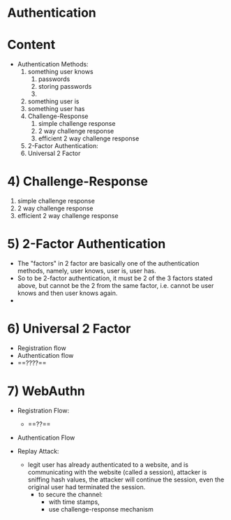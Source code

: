 # Authentication
# Content
- Authentication Methods:
	1) something user knows
		1) passwords
		2) storing passwords
		3) 
	2) something user is
	3) something user has
	4) Challenge-Response
		1) simple challenge response
		2) 2 way challenge response
		3) efficient 2 way challenge response
	5) 2-Factor Authentication:
	6) Universal 2 Factor


# 4) Challenge-Response
1) simple challenge response
2) 2 way challenge response
3) efficient 2 way challenge response
# 5) 2-Factor Authentication
- The "factors" in 2 factor are basically one of the authentication methods, namely, user knows, user is, user has.
- So to be 2-factor authentication, it must be 2 of the 3 factors stated above, but cannot be the 2 from the same factor, i.e. cannot be user knows and then user knows again.
- 
# 6) Universal 2 Factor
- Registration flow
- Authentication flow
- ==????==
# 7) WebAuthn
- Registration Flow:
	- ==??==
- Authentication Flow

- Replay Attack:
	- legit user has already authenticated to a website, and is communicating with the website (called a session), attacker is sniffing hash values, the attacker will continue the session, even the original user had terminated the session.
		- to secure the channel: 
			- with time stamps,
			- use challenge-response mechanism